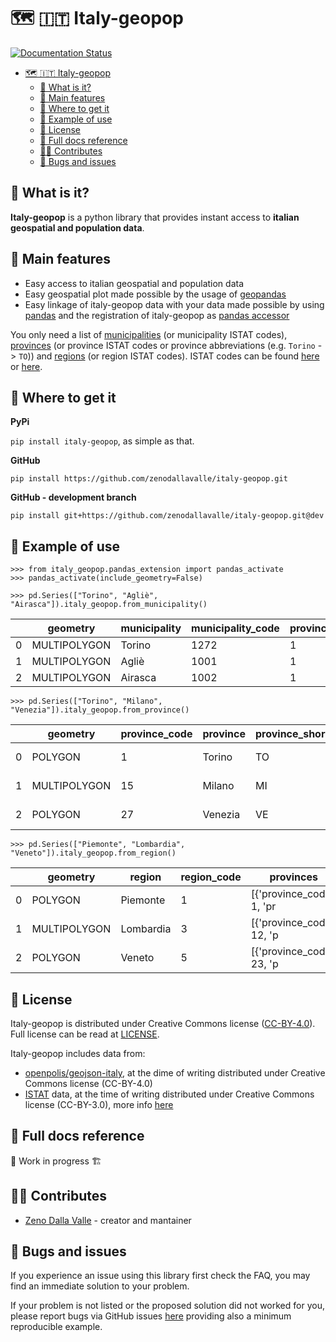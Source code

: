 # 🗺️ 🇮🇹 Italy-geopop

[![Documentation Status](https://readthedocs.org/projects/italy-geopop/badge/?version=latest)](https://italy-geopop.readthedocs.io/en/latest/?badge=latest)

- [🗺️ 🇮🇹 Italy-geopop](#️--italy-geopop)
  - [🧐 What is it?](#-what-is-it)
  - [🚀 Main features](#-main-features)
  - [🏪 Where to get it](#-where-to-get-it)
  - [🔌 Example of use](#-example-of-use)
  - [📖 License](#-license)
  - [🔎 Full docs reference](#-full-docs-reference)
  - [👩‍💻 Contributes](#-contributes)
  - [🐛 Bugs and issues](#-bugs-and-issues)

## 🧐 What is it?

**Italy-geopop** is a python library that provides instant access to **italian geospatial and population data**.

## 🚀 Main features

- Easy access to italian geospatial and population data
- Easy geospatial plot made possible by the usage of [geopandas](https://geopandas.org/en/stable/)
- Easy linkage of italy-geopop data with your data made possible by using [pandas](https://pandas.pydata.org/) and the registration of italy-geopop as [pandas accessor](https://pandas.pydata.org/docs/development/extending.html)

You only need a list of [municipalities](https://en.wikipedia.org/wiki/List_of_municipalities_of_Italy) (or municipality ISTAT codes), [provinces](https://en.wikipedia.org/wiki/Provinces_of_Italy) (or province ISTAT codes or province abbreviations (e.g. `Torino` -> `TO`)) and [regions](https://en.wikipedia.org/wiki/Regions_of_Italy) (or region ISTAT codes).
ISTAT codes can be found [here](https://it.wikipedia.org/wiki/Codice_ISTAT) or [here](https://dait.interno.gov.it/territorio-e-autonomie-locali/sut/elenco_codici_comuni.php).

## 🏪 Where to get it

**PyPi**

`pip install italy-geopop`, as simple as that.

**GitHub**

`pip install https://github.com/zenodallavalle/italy-geopop.git`

**GitHub - development branch**

`pip install git+https://github.com/zenodallavalle/italy-geopop.git@dev`

## 🔌 Example of use

```
>>> from italy_geopop.pandas_extension import pandas_activate
>>> pandas_activate(include_geometry=False)
```

```
>>> pd.Series(["Torino", "Agliè", "Airasca"]).italy_geopop.from_municipality()
```

|     | geometry     | municipality | municipality_code | province_code | province | province_short | region   | region_code | population | population_F | population_M |
| --- | ------------ | ------------ | ----------------- | ------------- | -------- | -------------- | -------- | ----------- | ---------- | ------------ | ------------ |
| 0   | MULTIPOLYGON | Torino       | 1272              | 1             | Torino   | TO             | Piemonte | 1           | 848748.0   | 441686.0     | 407062.0     |
| 1   | MULTIPOLYGON | Agliè        | 1001              | 1             | Torino   | TO             | Piemonte | 1           | 2562.0     | 1347.0       | 1215.0       |
| 2   | MULTIPOLYGON | Airasca      | 1002              | 1             | Torino   | TO             | Piemonte | 1           | 3660.0     | 1793.0       | 1867.0       |

```
>>> pd.Series(["Torino", "Milano", "Venezia"]).italy_geopop.from_province()
```

|     | geometry     | province_code | province | province_short | municipalities            | region    | region_code | population | population_F | population_M |
| --- | ------------ | ------------- | -------- | -------------- | ------------------------- | --------- | ----------- | ---------- | ------------ | ------------ |
| 0   | POLYGON      | 1             | Torino   | TO             | [{'municipality_code': 10 | Piemonte  | 1           | 2208370.0  | 1137159.0    | 1071211.0    |
| 1   | MULTIPOLYGON | 15            | Milano   | MI             | [{'municipality_code': 15 | Lombardia | 3           | 3214630.0  | 1650192.0    | 1564438.0    |
| 2   | POLYGON      | 27            | Venezia  | VE             | [{'municipality_code': 27 | Veneto    | 5           | 836916.0   | 429501.0     | 407415.0     |

```
>>> pd.Series(["Piemonte", "Lombardia", "Veneto"]).italy_geopop.from_region()
```

|     | geometry     | region    | region_code | provinces                 | population | population_F | population_M |
| --- | ------------ | --------- | ----------- | ------------------------- | ---------- | ------------ | ------------ |
| 0   | POLYGON      | Piemonte  | 1           | [{'province_code': 1, 'pr | 4256350.0  | 2182505.0    | 2073845.0    |
| 1   | MULTIPOLYGON | Lombardia | 3           | [{'province_code': 12, 'p | 9943004.0  | 5061476.0    | 4881528.0    |
| 2   | POLYGON      | Veneto    | 5           | [{'province_code': 23, 'p | 4847745.0  | 2467002.0    | 2380743.0    |

## 📖 License

Italy-geopop is distributed under Creative Commons license ([CC-BY-4.0](https://creativecommons.org/licenses/by/4.0/)). Full license can be read at [LICENSE](https://github.com/zenodallavalle/italy-geopop/blob/main/LICENSE).

Italy-geopop includes data from:

- [openpolis/geojson-italy](https://github.com/openpolis/geojson-italy), at the dime of writing distributed under Creative Commons license (CC-BY-4.0)
- [ISTAT](https://www.istat.it/en/) data, at the time of writing distributed under Creative Commons license (CC-BY-3.0), more info [here](https://www.istat.it/en/legal-notice)

## 🔎 Full docs reference

🚧 Work in progress 🏗️

## 👩‍💻 Contributes

- [Zeno Dalla Valle](https://github.com/zenodallavalle/italy-geopop) - creator and mantainer

## 🐛 Bugs and issues

If you experience an issue using this library first check the FAQ, you may find an immediate solution to your problem.

If your problem is not listed or the proposed solution did not worked for you, please report bugs via GitHub issues [here](https://github.com/zenodallavalle/italy-geopop/issues) providing also a minimum reproducible example.
